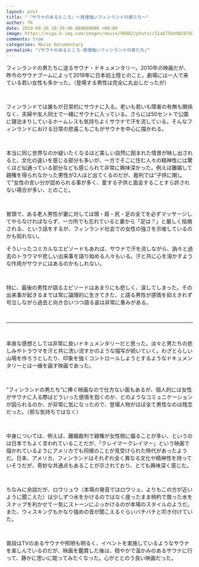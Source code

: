 ```yaml
---
layout: post
title: "『サウナのあるところ』～我慢強いフィンランドの男たち～"
author: TK
date: 2019-09-28 10:39:00.000000000 +09:00
image: https://eiga.k-img.com/images/movie/90882/photo/c51a675b49020701.jpg?1560843291
comments: true
categories: Movie Documentary
permalink: "/サウナのあるところ-我慢強いフィンランドの男たち/"
---
```



<p>フィンランドの男たちに送るサウナ・ドキュメンタリー。2010年の映画だが、昨今のサウナブームによって2019年に日本初上陸とのこと。劇場には一人で来ている若い女性も多かった。（登場する男性は完全に丸出しだったが）</p>

<p>&nbsp;</p>

<p>フィンランドでは誰もが日常的にサウナに入る。老いも若いも障害の有無も関係なく、夫婦や友人同士で一緒にサウナに入っている。さらには50セントで公園に寝泊まりしているホームレスも気持ちよくサウナで汗を流している。そんなフィンランドにおける日常の悲喜こもごもがサウナを中心に描かれる。</p>

<p>&nbsp;</p>

<p>本当に同じ世界なのか疑いたくなるほど美しい自然に囲まれた情景が映し出されると、文化の違いを感じる部分も多いが、一方でそこに住む人々の精神性には驚くほど似通っている部分なども感じられて非常に興味深かった。例えば離婚して親権を得られなかった男性が2人ほど出てくるのだが、裁判では&ldquo;子供に関して&rdquo;女性の言い分が認められる事が多く、愛する子供と面会することすら許されない場合が多い、とのこと。</p>

<p>&nbsp;</p>

<p>冒頭で、ある老人男性が妻に対しては頭・肩・尻・足の全てを必ずマッサージしてやらなければならず、一カ所でも忘れていると妻から「足は？」と厳しく指摘される、という話をするが、フィンランド社会での女性の強さを示唆しているのかも知れない。</p>

<p>そういったコミカルなエピソードもあれば、サウナで汗を流しながら、訥々と過去のトラウマや悲しい出来事を語り始める人々もいる。汗と共に心を溶かすような作用がサウナにはあるのかもしれない。</p>

<p>&nbsp;</p>

<p>特に、最後の男性が語るエピソードはあまりにも悲しく、涙してしまった。その出来事が起きるまでは常に論理的に生きてきた、と語る男性が感情を抑えきれず号泣しながら過去と向き合いつつ語る姿は非常に重みがある。</p>

<p>&nbsp;</p>

<hr />
<p>&nbsp;</p>

<p>率直な感想としては非常に良いドキュメンタリーだと思った。淡々と男たちの悲しみやトラウマを汗と共に洗い流すかのような描写が続いていく。わざとらしい山場を作ろうとしたり、印象を強くコントロールしようとするようなドキュメンタリーとは一線を画す映画であった。</p>

<p>&nbsp;</p>

<p>&ldquo;フィンランドの男たち&rdquo;に捧ぐ映画なので仕方ない面もあるが、個人的には女性がサウナに入る際はどういった感情を抱くのか、どのようなコミュニケーションが図られるのか、が非常に気になったので、登場人物がほぼ全て男性なのは残念だった。（邪な気持ちではなく）</p>

<p>&nbsp;</p>

<p>中身については、例えば、離婚裁判で親権が女性側に偏ることが多い、というのは日本でもよく言われていることだが、「クレイマークレイマー」という映画で描かれているようにアメリカでも同様のことが見受けられた時代があったようだ。日本、アメリカ、フィンランドはそれぞれ全く異なる文化や精神性を持っていそうだが、奇妙な共通点もあることが示されており、とても興味深く感じた。</p>

<p>&nbsp;</p>

<p>ちなみに余談だが、ロウリュウ（本場の発音ではロウリュ、よりもこの方が近いように聞こえた）は少しずつ水をかけるのではなく座ったまま柄杓で救った水をスナップを利かせて一気にストーンにぶっかけるのが本場のスタイルのようだ。また、ウィスキングもかなり強めの音が聞こえるぐらいバチバチと叩き付けていた。</p>

<p>&nbsp;</p>

<p>普段はTVのあるサウナや照明も明るく、イベントを実施しているようなサウナを楽しんでいるのだが、映画を鑑賞した後は、穏やかで温かみのあるサウナに行って、静かに思いに耽ってみたくなった。心がととのう良い映画だった。</p>

<div id="gtx-trans" style="position: absolute; left: -102px; top: 784px;">
<div class="gtx-trans-icon">
